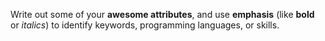 Write out some of your **awesome attributes**, and use **emphasis** (like **bold** or *italics*) to identify keywords, programming languages, or skills. 
